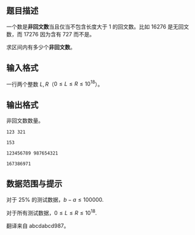 ## 题目描述

一个数是**非回文数**当且仅当不包含长度大于 $1$ 的回文数。比如 $16276$ 是无回文数，而 $17276$ 因为含有 $727$ 而不是。

求区间内有多少个**非回文数**。

## 输入格式

一行两个整数 $L, R$（$0 \le L \le R \le 10^{18}$）。

## 输出格式

非回文数数量。

```input1
123 321
```

```output1
153
```

```input2
123456789 987654321
```

```output2
167386971
```

## 数据范围与提示

对于 $25\%$ 的测试数据，$b − a \le 100 000$.

对于所有测试数据，$0 \le L \le R \le 10^{18}$.

翻译来自 abcdabcd987。

